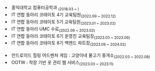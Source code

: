 <h2></h2>

<li>홍익대학교 컴퓨터공학과 <sub>(2018.03 ~ )</sub></li>
<li>IT 연합 동아리 코테이토 4기 교육팀원<sub>(2022.09 ~ 2022.12)</sub></li>
<li>IT 연합 동아리 코테이토 5기 교육팀원<sub>(2023.01 ~ 2023.02)</sub></li>
<li>IT 연합 동아리 UMC 수료<sub>(2022.09 ~ 2023.02)</sub></li>
<li>IT 연합 동아리 코테이토 6기 운영진 교육팀장<sub>(2023.03 ~ 2023.06)</sub></li>
<li>IT 연합 동아리 코테이토 8기 백엔드 파트장<sub>(2023.09 ~ 2024.02)</sub></li>
<br>
<li>안드로이드 힐링 어드벤처 게임 : 고양이네 물고기 중개소<sub>(2022.03 ~ 2022.08)</sub></li>
<li>OOTW : 착장 기반 옷 관리 웹 서비스<sub>(2023.03 ~ 2023.11)</sub></li>